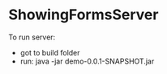 # ShowingFormsServer

To run server:
  - got to build folder
  - run: java -jar demo-0.0.1-SNAPSHOT.jar
